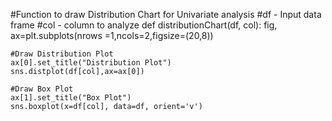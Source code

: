 #Function to draw Distribution Chart for Univariate analysis
#df - Input data frame
#col - column to analyze
def distributionChart(df, col):
    fig, ax=plt.subplots(nrows =1,ncols=2,figsize=(20,8))
    
    #Draw Distribution Plot
    ax[0].set_title("Distribution Plot")
    sns.distplot(df[col],ax=ax[0])

    #Draw Box Plot
    ax[1].set_title("Box Plot")
    sns.boxplot(x=df[col], data=df, orient='v')